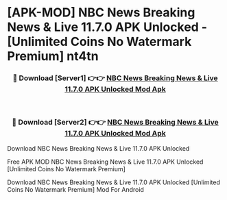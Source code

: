 # [APK-MOD] NBC News  Breaking News & Live 11.7.0 APK Unlocked - [Unlimited Coins No Watermark Premium] nt4tn



<div align="center">
<h3>🔴 Download [Server1] 👉👉 <a href="https://momento.my/?title=NBC_News__Breaking_News_&_Live_11.7.0_APK_Unlocked">NBC News  Breaking News & Live 11.7.0 APK Unlocked Mod Apk</a></h3><br>

<h3>🔴 Download [Server2] 👉👉 <a href="https://momento.my/?title=NBC_News__Breaking_News_&_Live_11.7.0_APK_Unlocked">NBC News  Breaking News & Live 11.7.0 APK Unlocked Mod Apk</a></h3>
</div>



Download NBC News  Breaking News & Live 11.7.0 APK Unlocked 

Free APK MOD NBC News  Breaking News & Live 11.7.0 APK Unlocked [Unlimited Coins No Watermark Premium]

Download NBC News  Breaking News & Live 11.7.0 APK Unlocked [Unlimited Coins No Watermark Premium] Mod For Android
